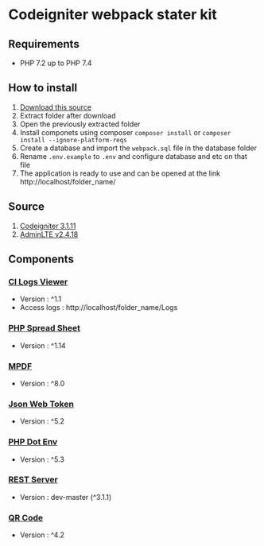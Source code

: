 # Codeigniter webpack stater kit

## Requirements
- PHP 7.2 up to PHP 7.4

## How to install
1. [Download this source](https://github.com/alfigusman0/webpack-stater-kit/archive/refs/heads/ci3_v1.0.zip)
2. Extract folder after download
3. Open the previously extracted folder
4. Install componets using composer `composer install` or `composer install --ignore-platform-reqs`
5. Create a database and import the `webpack.sql` file in the database folder
6. Rename `.env.example` to `.env` and configure database and etc on that file
7. The application is ready to use and can be opened at the link http://localhost/folder_name/

## Source
1. [Codeigniter 3.1.11](codeigniter.com/userguide3/)
2. [AdminLTE v2.4.18](https://adminlte.io/themes/AdminLTE/documentation/index.html)

## Components
### [CI Logs Viewer](https://github.com/SeunMatt/codeigniter-log-viewer) 
- Version : ^1.1
- Access logs : http://localhost/folder_name/Logs
### [PHP Spread Sheet](https://github.com/PHPOffice/PhpSpreadsheet)
- Version : ^1.14
### [MPDF](https://mpdf.github.io)
- Version : ^8.0
### [Json Web Token](https://github.com/firebase/php-jwt)
- Version : ^5.2
### [PHP Dot Env](https://github.com/vlucas/phpdotenv)
- Version : ^5.3
### [REST Server](https://github.com/chriskacerguis/codeigniter-restserver)
- Version : dev-master (^3.1.1)
### [QR Code](https://github.com/endroid/qr-code)
- Version : ^4.2